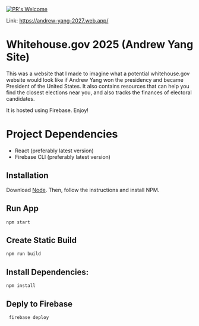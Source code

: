[![PR's Welcome](https://img.shields.io/badge/PRs-welcome-brightgreen.svg?style=flat)](http://makeapullrequest.com)  

Link: https://andrew-yang-2027.web.app/

# Whitehouse.gov 2025 (Andrew Yang Site)
This was a website that I made to imagine what a potential whitehouse.gov website would look like if Andrew Yang won
the presidency and became President of the United States. It also contains resources that can help you find the closest
elections near you, and also tracks the finances of electoral candidates.

It is hosted using Firebase. Enjoy!

# Project Dependencies
- React (preferably latest version)
- Firebase CLI (preferably latest version)

## Installation

Download [Node](https://nodejs.org/en/). Then, follow the instructions and install NPM.

## Run App

```react
npm start
```
## Create Static Build
```
npm run build
```

## Install Dependencies:
 ```
 npm install
 ```
 
 ## Deply to Firebase
 ```
  firebase deploy
 ```
